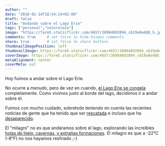 ```yaml
---
author: ""
date: "2018-01-14T18:54:24+02:00"
draft: false
title: "Andando sobre el Lago Erie"
tags: ["personal","naturaleza"]
image: "https://farm5.staticflickr.com/4657/38984892894_c619a0ed88_h.jpg"
comments: true     # set false to hide Disqus comments
share: true        # set false to share buttons
thumbnailImagePosition: left
thumbnailImage: https://farm5.staticflickr.com/4657/38984892894_c619a0ed88_h.jpg
coverImage: https://farm5.staticflickr.com/4657/38984892894_c619a0ed88_h.jpg
metaAlignment: center
coverMeta: out
---
```


Hoy fuimos a andar sobre el Lago Erie.

<!--more-->

No ocurre a menudo, pero de vez en cuando, [el Lago Erie se congela](https://earthobservatory.nasa.gov/IOTD/view.php?id=91552)  completamente. Como vivimos justo al borde del lago, decidimos ir a andar sobre él.

Fuimos con mucho cuidado, sobretodo teniendo en cuenta las recientes noticias de gente que ha tenido que ser [rescatada](https://wivb.com/2018/01/14/6-ice-fishermen-rescued-from-lake-erie/) e incluso que ha [desaparecido](https://www.cbc.ca/news/canada/windsor/missing-man-fell-through-lake-erie-ice-say-monroe-county-police-1.4483108).

El "milagro" no es que andáramos sobre el lago, explorando las increíbles [holas de hielo, cavernas, y extrañas formaciones](https://www.cnn.com/videos/us/2016/01/20/cleveland-lake-erie-frozen-waves-pkg.wews). El milagro es que a -22°C (-8°F) no nos hayamos resfriado ;-)

<div id="flickrembed"></div><div style="position:absolute; top:-70px; display:block; text-align:center; z-index:-1;"></div><script src='https://flickrembed.com/embed_v2.js.php?source=flickr&layout=responsive&input=www.flickr.com/photos/jcortell/albums/72157668477057699&sort=5&by=album&theme=default&scale=fill&limit=100&skin=default&autoplay=true'></script>
